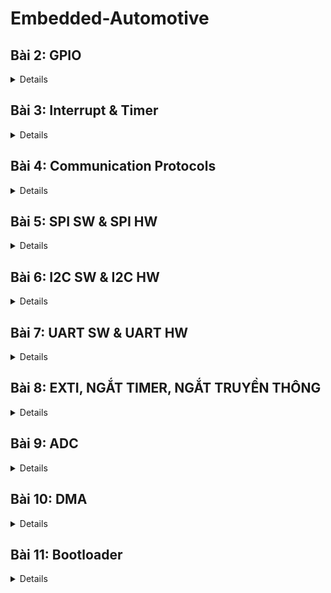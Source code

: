 # Embedded-Automotive
## Bài 2: GPIO
<details>
  
![GPIO](https://raw.githubusercontent.com/diephauthan/Embedded-Automotive/main/GPIO.jpg)

- Để sử dụng ngoại vi, luôn cấp clock cho ngoại vi. Mỗi ngoại vi trên STM32 được điều khiển bằng một bộ điều khiển riêng (ví dụ: GPIO, UART, SPI, I2C, etc.), và mỗi bộ điều khiển đều có một bit điều khiển clock riêng trong thanh ghi tương ứng.
- Sau khi đã bật tín hiệu clock cho ngoại vi, bước tiếp theo là cấu hình các chức năng và các thiết lập khác cho ngoại vi đó, tuỳ thuộc vào mục đích sử dụng của bạn. Cấu hình này thường bao gồm việc chọn chế độ hoạt động, cấu hình các chân GPIO, chọn tốc độ truyền dữ liệu, và các thiết lập khác liên quan đến nhu cầu cụ thể của ứng dụng.

Ví dụ, nếu bạn đang cấu hình một chân GPIO để làm chân đầu ra, bạn sẽ cần xác định các thông số như chế độ đầu ra (output mode), điện trở kéo lên hoặc kéo xuống (pull-up/pull-down), tốc độ đầu ra (output speed), và các thông số khác tùy thuộc vào yêu cầu của ứng dụng.

GPIO_InitTypeDef là một cấu trúc dữ liệu được sử dụng trong thư viện STM32 Standard Peripheral Firmware Library (ví dụ như trong file stm32f4xx_gpio.h) để cấu hình các chân GPIO trên vi điều khiển STM32. Cấu trúc này chứa các thông số cần thiết để cấu hình một chân GPIO, bao gồm:

GPIO_Pin: Định danh chân GPIO cần cấu hình. Đây thường là một hoặc kết hợp của các giá trị GPIO_Pin_x (trong đó x là số của chân GPIO) được định nghĩa trong thư viện STM32.

GPIO_Mode: Chế độ hoạt động của chân GPIO gồm 8 chế độ

**GPIO_Mode_AIN Analog Input**

- Chân GPIO được cấu hình làm đầu vào analog. Thường được sử dụng cho các chức năng như ADC (Analog to Digital Converter).

**GPIO_Mode_IN_FLOATING Floating Input**

- Chân GPIO được cấu hình làm đầu vào và ở trạng thái nổi (không pull-up hay pull-down). Điều này có nghĩa là chân không được kết nối cố định với mức cao (VDD) hoặc mức thấp (GND) thông qua điện trở.

**GPIO_Mode_IPD Input with Pull-down**

- Chân GPIO được cấu hình làm đầu vào với một điện trở pull-down nội bộ kích hoạt. Khi không có tín hiệu nào được áp dụng lên chân này, nó sẽ được kéo về mức thấp (GND).

**GPIO_Mode_IPU Input with Pull-up**
 
- Chân GPIO được cấu hình làm đầu vào với một điện trở pull-up nội bộ kích hoạt. Khi không có tín hiệu nào được áp dụng lên chân này, nó sẽ được kéo về mức cao (VDD).

**GPIO_Mode_Out_OD Open-drain Output**

- Chân GPIO được cấu hình làm đầu ra với chế độ open-drain. Trong chế độ này, chân có thể được kéo xuống mức thấp, nhưng để đạt được mức cao, cần một điện trở pull-up ngoài hoặc từ một nguồn khác.

**GPIO_Mode_Out_PP Push-pull Output**

- Chân GPIO được cấu hình làm đầu ra với chế độ push-pull. Trong chế độ này, chân có thể đạt được cả mức cao và mức thấp mà không cần bất kỳ phần cứng bổ sung nào.
 
**GPIO_Mode_AF_OD Alternate Function Open-drain**

- Chân GPIO được cấu hình để hoạt động trong một chức năng thay thế (như USART, I2C, etc.) và sử dụng chế độ open-drain.

 **GPIO_Mode_AF_PP Alternate Function Push-pull**

- Chân GPIO được cấu hình để hoạt động trong một chức năng thay thế và sử dụng chế độ push-pull.


GPIO_Speed: Tốc độ của chân GPIO, thường được thiết lập thành một trong các giá trị GPIO_Speed_xMHz (trong đó x là tốc độ truyền dẫn tối đa của chân GPIO).

Khi bạn muốn cấu hình một chân GPIO, bạn sẽ khai báo một biến kiểu GPIO_InitTypeDef và cung cấp các thông số cần thiết cho nó, sau đó chuyển nó cho hàm GPIO_Init để thực hiện việc cấu hình chân GPIO tương ứng.
</details>

## Bài 3: Interrupt & Timer
<details>
Ngắt là 1 sự kiện khẩn cấp xảy ra trong hay ngoài vi điều khiển. Nó yêu MCU phải dừng chương trình chính và thực thi chương trình ngắt.

**Độ ưu tiên**
Khi một ngắt ưu tiên cao hơn xảy ra trong khi một ngắt ưu tiên thấp hơn đang được xử lý, việc xử lý ngắt ưu tiên thấp hơn sẽ bị tạm dừng và ngắt ưu tiên cao hơn sẽ được xử lý. Khi ngắt ưu tiên cao hơn hoàn tất, việc xử lý ngắt ưu tiên thấp hơn sẽ tiếp tục. Điều này được gọi là lồng ngắt (interrupt nesting).

Nếu một ngắt ưu tiên thấp hơn xảy ra trong khi bộ xử lý đang xử lý ngắt ưu tiên cao hơn, ngắt ưu tiên thấp hơn sẽ bị để lại ở trạng thái chờ cho đến khi ngắt ưu tiên cao hơn hoàn tất.

Khi một ngắt xảy ra cùng mức ưu tiên với ngắt đang được xử lý, ngắt đang được xử lý sẽ được phép hoàn thành. Sau đó, quá trình xử lý ngắt tiếp theo sẽ bắt đầu. Trong trường hợp này, lồng ngắt cũng có thể xảy ra nếu ngắt hiện tại kích hoạt lại các ngắt ở cùng mức ưu tiên với nó. Nói cách khác, một ngắt có thể cho phép nó bị ngắt bởi các ngắt khác ở cùng mức ưu tiên.

**Mức và cạnh**
- Ngắt theo mức (Level-triggered interrupt):

Ngắt theo mức xảy ra khi tín hiệu ngắt giữ ở mức logic cao hoặc thấp (ví dụ: mức cao - logic 1 hoặc mức thấp - logic 0) trong một khoảng thời gian nhất định.
Miễn là tín hiệu ngắt giữ ở mức đó, ngắt sẽ tiếp tục được yêu cầu. Điều này có nghĩa là nếu một thiết bị ngoại vi giữ tín hiệu ngắt ở mức cao, CPU sẽ liên tục nhận biết yêu cầu ngắt cho đến khi tín hiệu đó được xóa.
Ví dụ: Một cảm biến nhiệt độ có thể kích hoạt ngắt mức cao khi nhiệt độ vượt quá một ngưỡng xác định và giữ ngắt đó cho đến khi nhiệt độ giảm xuống dưới ngưỡng.
- Ngắt theo cạnh (Edge-triggered interrupt):

Ngắt theo cạnh xảy ra khi tín hiệu ngắt thay đổi trạng thái từ mức logic này sang mức logic khác, ví dụ từ mức thấp sang mức cao (cạnh lên) hoặc từ mức cao sang mức thấp (cạnh xuống).
Ngắt chỉ được kích hoạt khi có sự chuyển đổi trạng thái, không phụ thuộc vào thời gian tín hiệu giữ ở mức đó. Điều này có nghĩa là ngắt chỉ xảy ra tại thời điểm chuyển đổi.
Ví dụ: Một nút nhấn có thể kích hoạt ngắt cạnh lên khi nút được nhấn (từ mức thấp lên mức cao) và không yêu cầu ngắt cho đến khi có lần nhấn tiếp theo.

Sự khác nhau chính:

Ngắt theo mức liên tục yêu cầu CPU xử lý ngắt miễn là điều kiện mức logic được duy trì.
Ngắt theo cạnh chỉ yêu cầu xử lý ngắt tại thời điểm chuyển đổi trạng thái và không yêu cầu ngắt liên tục.

Ứng dụng:

Ngắt theo mức thường được sử dụng cho các tình huống yêu cầu giám sát liên tục.
Ngắt theo cạnh thường được sử dụng cho các sự kiện ngắn hạn, chẳng hạn như phát hiện cạnh lên hoặc cạnh xuống trong các tín hiệu số.
</details>

## Bài 4: Communication Protocols
<details>
  
**SPI**
Là chuẩn giao tiếp nối tiếp đòng bộ. Có thể hoạt động ở chế độ song công (truyền - nhận cùng lúc). Sử dụng 4 dây giao tiếp (SCK, MOSI, MISO, CS)

SCK (Serial Clock): Thiết bị Master tạo xung tín hiệu SCK và cung cấp cho Slave. Xung này có chức năng giữ nhịp cho giao tiếp SPI. Mỗi nhịp trên chân SCK báo 1 bit dữ liệu đến hoặc đi → Quá trình ít bị lỗi và tốc độ truyền cao.

MISO (Master Input Slave Output): Tín hiệu tạo bởi thiết bị Slave và nhận bởi thiết bị Master. Đường MISO phải được kết nối giữa thiết bị Master và Slave.

MOSI (Master Output Slave Input): Tín hiệu tạo bởi thiết bị Master và nhận bởi thiết bị Slave. Đường MOSI phải được kết nối giữa thiết bị Master và Slave.

SS (Slave Select): Chọn thiết bị Slave cụ thể để giao tiếp. Để chọn Slave giao tiếp thiết bị Master chủ động kéo đường SS tương ứng xuống mức 0 (Low). Chân này đôi khi còn được gọi là CS (Chip Select). Chân SS của vi điều khiển (Master) có thể được người dùng tạo bằng cách cấu hình 1 chân GPIO bất kỳ chế độ Output.

SPI cho phép 1 MCU chủ giao tiếp với nhiều thiết bị tớ thông qua tín hiệu chọn thiết bị SS. Các thiết bị tớ chỉ có thể có 1 chân CS để nhận tín hiệu chọn này, tuy nhiên thiết bị chủ có thể có nhiều hơn 1 chân SS để chọn từng thiết bị muốn giao tiếp.
</details>

## Bài 5: SPI SW & SPI HW
<details>

</details>

## Bài 6: I2C SW & I2C HW
<details>

</details>

## Bài 7: UART SW & UART HW
<details>

</details>

## Bài 8: EXTI, NGẮT TIMER, NGẮT TRUYỀN THÔNG
<details>

**EXTI**
Để cấu hình được ngắt ngoài, cần xác định các chân sẽ dùng để ngắt ngoài, cấu hình GPIO cho chân tương ứng. Để sử dụng được ngắt ngoài, ngoài bật clock cho GPIO tương ứng cần bật thêm clock cho AFIO.

</details>

## Bài 9: ADC
<details>

**Analog to Digital Converter (ADC)** là một thiết bị hoặc mạch điện tử chuyển đổi tín hiệu analog thành tín hiệu digital. ADC cho phép các thiết bị kỹ thuật số làm việc với các tín hiệu từ thế giới thực như âm thanh, ánh sáng, nhiệt độ, và áp suất.

**Các khái niệm cơ bản**

**1. Tín hiệu Analog và Digital**
- Tín hiệu Analog: Là tín hiệu có giá trị thay đổi liên tục theo thời gian, ví dụ như điện áp, dòng điện, âm thanh.
- Tín hiệu Digital: Là tín hiệu chỉ có các giá trị rời rạc, thường là 0 và 1 trong hệ nhị phân.
**2. Quá trình chuyển đổi**
ADC thực hiện chuyển đổi qua ba bước chính:

**Lấy mẫu (Sampling):** Tín hiệu analog được lấy mẫu tại các khoảng thời gian giống nhau.
Giữ và chuyển đổi (Hold and Convert): Mỗi mẫu được giữ lại và chuyển đổi thành giá trị digital tương ứng.
Lượng tử hóa (Quantization): Giá trị analog được làm tròn đến giá trị digital gần nhất.
Các loại ADC
Có nhiều loại ADC khác nhau, mỗi loại có ưu và nhược điểm riêng:

1. Flash ADC
Nguyên lý: Sử dụng một mạng lưới các so sánh điện áp để chuyển đổi tín hiệu trong một bước duy nhất.
Ưu điểm: Tốc độ chuyển đổi rất nhanh.
Nhược điểm: Yêu cầu nhiều linh kiện hơn và tiêu thụ nhiều năng lượng.
2. Successive Approximation Register (SAR) ADC
Nguyên lý: Sử dụng một mạch so sánh để từng bước tìm ra giá trị digital tương ứng.
Ưu điểm: Tốc độ chuyển đổi vừa phải, độ chính xác cao.
Nhược điểm: Phức tạp hơn và có thể chậm hơn Flash ADC.
3. Sigma-Delta ADC
Nguyên lý: Sử dụng phương pháp lấy mẫu quá mức và lọc để đạt được độ chính xác cao.
Ưu điểm: Độ chính xác rất cao và tiêu thụ năng lượng thấp.
Nhược điểm: Tốc độ chuyển đổi chậm hơn so với các loại khác.
**Các thông số quan trọng của ADC**

**1. Độ phân giải (Resolution)**

**Định nghĩa:** là số bit dùng để mã hóa ADC.

**Ý nghĩa:** Độ phân giải càng cao, tín hiệu digital càng chính xác. Ví dụ, một ADC 8-bit có thể biểu diễn 256 mức tín hiệu khác nhau, trong khi một ADC 16-bit có thể biểu diễn 65536 mức.

**2. Tốc độ lấy mẫu (Sampling Rate)**
**Định nghĩa:** Là số lần ADC lấy mẫu tín hiệu analog mỗi giây, đo bằng Hertz (Hz).

**Ý nghĩa:** Tốc độ lấy mẫu càng cao, khả năng theo dõi tín hiệu nhanh và phức tạp càng tốt.

**3. Độ chính xác (Accuracy)**

**Định nghĩa:** Là mức độ chính xác của giá trị digital so với giá trị analog thực tế.

**Ý nghĩa:** Độ chính xác cao đảm bảo rằng tín hiệu digital gần đúng với tín hiệu analog gốc.

4. Dải động (Dynamic Range)
Định nghĩa: Là tỷ số giữa tín hiệu lớn nhất có thể đo và tín hiệu nhỏ nhất có thể đo.
Ý nghĩa: Dải động rộng giúp ADC có thể xử lý các tín hiệu với biên độ khác nhau mà không bị bão hòa.
</details>

## Bài 10: DMA
<details>

</details>

## Bài 11: Bootloader
<details>

**Flash** được sử dụng để lưu trữ dữ liệu mà khi mất điện, dữ liệu vẫn không bị mất đi. Việc đưa dữ liệu vào bộ nhớ có thể thông qua các phương thức giao tiếp được hỗ trợ bởi VĐK như I/Os, USB, CAN, UART, I2C, SPI,.. Hoặc chức năng In-application programming (IAP) cho phép người dùng lập trình lại bộ nhớ Flash trong khi chương trình đang chạy.

được tổ chức thành các trang (pages) và khối (blocks), với kích thước trang thường là 1 KB đến 2 KB tùy theo model. thường được dùng để lưu chương trình

bộ nhớ flash được chia thành 3 phần:
- vùng nhớ chứa chương trình hệ thống
- vùng nhớ chứa chương trình người dùng nạp
- vùng nhớ trống

**Quy trình xóa trang bộ nhớ flash**

**1. Đọc giá trị của thanh ghi khóa bộ nhớ flash (FLASH_CR_LOCK):**

Đầu tiên, kiểm tra xem bộ nhớ flash có bị khóa hay không bằng cách đọc giá trị của bit khóa trong thanh ghi điều khiển bộ nhớ flash (FLASH_CR).

**2.Kiểm tra bit khóa (FLASH_CR_LOCK = 1):**

Nếu bit khóa (FLASH_CR_LOCK) có giá trị bằng 1, nghĩa là bộ nhớ flash đang bị khóa và không thể thực hiện các thao tác ghi/xóa.

**3. Thực hiện quy trình mở khóa (Perform unlock sequence):**

Nếu bộ nhớ flash đang bị khóa, bạn cần thực hiện quy trình mở khóa để mở khóa bộ nhớ flash. Quy trình mở khóa thường bao gồm việc ghi các giá trị cụ thể vào các thanh ghi khóa để mở khóa bộ nhớ flash.

**4. Ghi giá trị 1 vào bit xóa trang (FLASH_CR_PER = 1):**

Sau khi mở khóa thành công, ghi giá trị 1 vào bit xóa trang (Page Erase bit - FLASH_CR_PER) trong thanh ghi điều khiển bộ nhớ flash (FLASH_CR).

**5. Ghi địa chỉ trang cần xóa vào thanh ghi địa chỉ flash (FAR - Flash Address Register):**

Ghi vào thanh ghi địa chỉ flash (FAR) một địa chỉ nằm trong trang cần xóa. Đây là cách chỉ định trang nào sẽ bị xóa.

**6. Ghi giá trị 1 vào bit khởi động (FLASH_CR_STRT = 1):**

Ghi giá trị 1 vào bit khởi động (Start bit - FLASH_CR_STRT) trong thanh ghi điều khiển bộ nhớ flash (FLASH_CR) để bắt đầu quá trình xóa trang.

**7. Kiểm tra bit bận (FLASH_SR_BSY = 1):**

Kiểm tra bit bận (Busy bit - FLASH_SR_BSY) trong thanh ghi trạng thái bộ nhớ flash (FLASH_SR). Nếu bit bận bằng 1, quá trình xóa trang đang diễn ra và bạn cần đợi cho đến khi bit này trở về 0, nghĩa là quá trình xóa đã hoàn tất.

**8. Xác nhận trang đã được xóa bằng cách đọc tất cả các địa chỉ trong trang:**

Sau khi bit bận trở về 0, xác nhận rằng trang đã được xóa thành công bằng cách đọc tất cả các địa chỉ trong trang. Thường thì tất cả các giá trị trong trang sẽ được đặt về giá trị mặc định (0xFF) sau khi xóa.

Flash có thể ghi 2bytes hoặc 4bytes, tuy nhiên mỗi lần xóa phải xóa cả Page.

**Quy trình ghi bộ nhớ flash**

**1. Đọc giá trị của thanh ghi FLASH_CR_LOCK:**

Đây là bước kiểm tra xem bộ nhớ flash hiện đang bị khóa hay không.

**2. Kiểm tra giá trị của FLASH_CR_LOCK:**

Nếu giá trị của thanh ghi FLASH_CR_LOCK bằng 1 (tức là bộ nhớ flash đang bị khóa), cần thực hiện chuỗi mở khóa (perform unlock sequence).
Nếu giá trị của thanh ghi FLASH_CR_LOCK bằng 0 (tức là bộ nhớ flash không bị khóa), tiếp tục sang bước tiếp theo.

**3. Ghi giá trị 1 vào bit FLASH_CR_PG:**

Điều này cho phép chế độ ghi vào bộ nhớ flash.

**4. Thực hiện ghi nửa từ (half-word) tại địa chỉ mong muốn:**

Đây là bước thực hiện quá trình ghi dữ liệu vào bộ nhớ flash tại địa chỉ cụ thể.

**5. Kiểm tra bit FLASH_SR_BSY:**

Nếu bit này bằng 1, nghĩa là bộ nhớ flash đang bận (busy), cần đợi cho đến khi bit này bằng 0.
Nếu bit này bằng 0, nghĩa là quá trình ghi đã hoàn tất và có thể kiểm tra giá trị đã ghi.

**6. Kiểm tra giá trị đã ghi bằng cách đọc địa chỉ đã ghi:**

Đọc lại giá trị từ địa chỉ vừa ghi để xác minh xem quá trình ghi đã thành công hay chưa.


</details>
